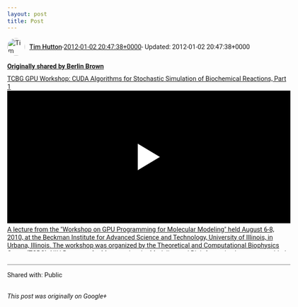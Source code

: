 ```yaml
---
layout: post
title: Post
---
```


<html><head><meta charset="utf-8"><title>Google+ post</title><style>body {font: 11pt Roboto, Arial, sans-serif; max-width: 640px; margin: 24px;}.author-photo {border-radius: 50%; margin-right: 10px; width: 40px;}.author {font-weight: 500;}.main-content {margin: 15px 0 15px;}.post-title {font-weight: bold;}.location {display: block; margin-top: 15px;}.location img {float: left; margin-right: 5px; width: 20px;}.media-link {display: inline-block; max-width: 100%; vertical-align: top;}.media-link p {margin-top: 5px; max-height: 4em; overflow: scroll;}.media {max-height: 100vh; max-width: 100%;}.video-placeholder {background: black; display: flex; height: 300px; max-width: 100%; width: 640px;}.play-icon {border-bottom: 30px solid transparent; border-left: 50px solid white; border-top: 30px solid transparent; color: white; margin: auto;}.album {max-height: 800px; overflow: scroll; width: calc(100vw - 48px);}.album .media-link {margin-right: 5px; max-width: 250px;}.album .media {max-height: 250px;}.link-embed {border-top: 1px solid lightgrey; display: block; margin-top: 20px;}.link-embed img {max-width: 100%;}.inline-link-embed {display: block;}.inline-link-embed img {vertical-align: middle;}.link-title {display: inline-block; font-size: medium; font-weight: 300; padding-left: 1em;}.reshare-attribution {display: block; font-weight: bold; margin-bottom: 10px;}.poll-image {margin-bottom: 5px; max-height: 300px; max-width: 500px;}.poll-choice {align-items: center; display: flex; margin-bottom: 5px; max-width: 500px;}.poll-choice-percentage {background-color: lightblue; height: 100%; left: 0; position: absolute; z-index: -1;}.poll-choice-selected {margin-right: 5px;}.poll-choice-results {border: 1px solid lightgray; border-radius: 5px; display: flex; line-height: 40px; overflow: hidden; padding: 0 8px; position: relative;}.poll-choice-results, .poll-choice-description {flex-grow: 1; margin-right: 10px;}.poll-choice-image {width: 100%;}.poll-choice-image, .poll-choice-image img {max-height: 40px; max-width: 100px;}.poll-choice-votes {max-height: 100px; overflow: auto;}.plus-entity-embed {color: black; display: block; text-decoration: none;}.plus-entity-embed-cover-photo {max-height: 300px; max-width: 100%;}.plus-entity-embed-info {padding: 0 1em 1em;}.plus-entity-embed-info h2 {font-weight: 500; margin: 10px 0;}.plus-entity-embed-info p {font-size: small; margin: 0;}.collection-owner-avatar {border-radius: 50%; border: 2px solid white; height: 40px; margin-top: -22px;}.visibility {padding: 1em 0; border-top: 1px solid grey;}.post-activity {padding: 1em 0; border-top: 1px solid grey;}.comments {border-top: 1px solid gray; padding-top: 1em;}.comment + .comment {margin-top: 1em;}.comment .media-link, .comment .inline-link-embed {margin-top: 5px;}</style></head><body><div style="margin-bottom:1em;"><div style="display:flex; align-items:center"><img class="author-photo" src="https://lh4.googleusercontent.com/-epo4ZZKNqEw/AAAAAAAAAAI/AAAAAAAAVSU/qu3LpcHEnoQ/s64-c/photo.jpg" alt="Tim Hutton"><a href="https://plus.google.com/+TimHutton" target="_blank" class="author">Tim Hutton</a> - <a target="_blank" href="https://plus.google.com/+TimHutton/posts/araSevxygav">2012-01-02 20:47:38+0000</a><span> - Updated: 2012-01-02 20:47:38+0000</span></div><div class="main-content"></div><div><a target="_blank" href="https://plus.google.com/+BerlinBrown/posts/ZS8uNo8p83K" class="reshare-attribution">Originally shared by Berlin Brown</a><a rel="nofollow" target="_blank" href="http://www.youtube.com/watch?v=BsVnE6XLlms&amp;feature=results_main&amp;playnext=1&amp;list=PL068E2F932D1791F5" class="ot-anchor bidi_isolate" jslog="10929; track:click" dir="ltr">TCBG GPU Workshop: CUDA Algorithms for Stochastic Simulation of Biochemical Reactions, Part 1</a><a href="http://www.youtube.com/watch?v=BsVnE6XLlms" target="_blank" class="media-link"><div class="video-placeholder" title="A lecture from the &quot;Workshop on GPU Programming for Molecular Modeling&quot; held August 6-8, 2010, at the Beckman Institute for Advanced Science and Technology, University of Illinois, in Urbana, Illinois. The workshop was organized by the Theoretical and Computational Biophysics Group (TCBG), NIH Resource for Macromolecular Modeling and Bioinformatics.Lectures provided by TCBG development staff and postdoctoral associates. Lecturer: Andrew Magis See this site for more information: http://www.ks.uiuc.edu/Training/Workshop/GPU_Aug2010/"><span class="play-icon"></span></div><p>A lecture from the &quot;Workshop on GPU Programming for Molecular Modeling&quot; held August 6-8, 2010, at the Beckman Institute for Advanced Science and Technology, University of Illinois, in Urbana, Illinois. The workshop was organized by the Theoretical and Computational Biophysics Group (TCBG), NIH Resource for Macromolecular Modeling and Bioinformatics.Lectures provided by TCBG development staff and postdoctoral associates. Lecturer: Andrew Magis See this site for more information: http://www.ks.uiuc.edu/Training/Workshop/GPU_Aug2010/</p></a></div></div><div class="visibility">Shared with: Public</div></body></html>

<i>This post was originally on Google+</i>